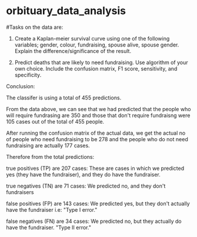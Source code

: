 # orbituary_data_analysis
#Tasks on the data are:
1. Create a Kaplan-meier survival curve using one of the following variables; gender, colour, fundraising, spouse alive, spouse gender. Explain the difference/significance of the result. 

2. Predict deaths that are likely to need fundraising. Use algorithm of your own choice. Include the confusion matrix, F1 score, sensitivity, and specificity.

Conclusion:

The classifer is using a total of 455 predictions. 

From the data above, we can see that we had predicted that the people who will require fundrasing are 350 and those that don't
require fundraisng were 105 cases out of the total of 455 people.

After running the confusion matrix of the actual data, we get the actual no of people who need fundraising to be 278 and the 
people who do not need fundraising are actually 177 cases.

Therefore from the total predictions: 
    
true positives (TP) are 207 cases: These are cases in which we predicted yes (they have the fundraiser), and they do have the fundraiser.

true negatives (TN) are 71 cases: We predicted no, and they don't fundraisers

false positives (FP) are 143 cases: We predicted yes, but they don't actually have the fundraiser i.e: "Type I error."

false negatives (FN) are 34 cases: We predicted no, but they actually do have the fundraiser. "Type II error."

